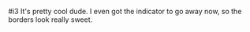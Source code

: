 #i3
It's pretty cool dude. I even got the indicator to go away now, so the borders look really sweet.
